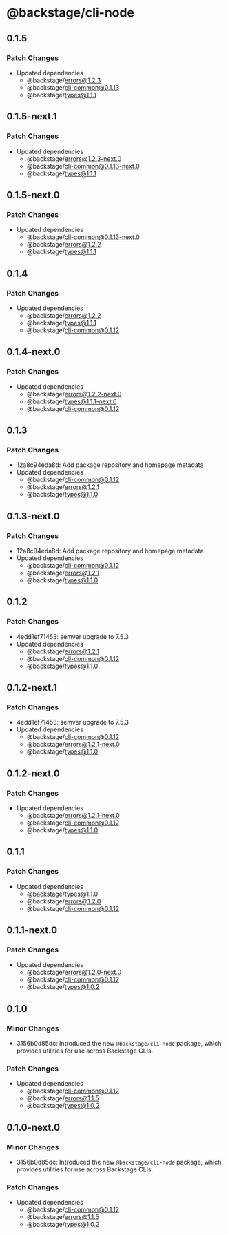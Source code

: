 # @backstage/cli-node

## 0.1.5

### Patch Changes

- Updated dependencies
  - @backstage/errors@1.2.3
  - @backstage/cli-common@0.1.13
  - @backstage/types@1.1.1

## 0.1.5-next.1

### Patch Changes

- Updated dependencies
  - @backstage/errors@1.2.3-next.0
  - @backstage/cli-common@0.1.13-next.0
  - @backstage/types@1.1.1

## 0.1.5-next.0

### Patch Changes

- Updated dependencies
  - @backstage/cli-common@0.1.13-next.0
  - @backstage/errors@1.2.2
  - @backstage/types@1.1.1

## 0.1.4

### Patch Changes

- Updated dependencies
  - @backstage/errors@1.2.2
  - @backstage/types@1.1.1
  - @backstage/cli-common@0.1.12

## 0.1.4-next.0

### Patch Changes

- Updated dependencies
  - @backstage/errors@1.2.2-next.0
  - @backstage/types@1.1.1-next.0
  - @backstage/cli-common@0.1.12

## 0.1.3

### Patch Changes

- 12a8c94eda8d: Add package repository and homepage metadata
- Updated dependencies
  - @backstage/cli-common@0.1.12
  - @backstage/errors@1.2.1
  - @backstage/types@1.1.0

## 0.1.3-next.0

### Patch Changes

- 12a8c94eda8d: Add package repository and homepage metadata
- Updated dependencies
  - @backstage/cli-common@0.1.12
  - @backstage/errors@1.2.1
  - @backstage/types@1.1.0

## 0.1.2

### Patch Changes

- 4edd1ef71453: semver upgrade to 7.5.3
- Updated dependencies
  - @backstage/errors@1.2.1
  - @backstage/cli-common@0.1.12
  - @backstage/types@1.1.0

## 0.1.2-next.1

### Patch Changes

- 4edd1ef71453: semver upgrade to 7.5.3
- Updated dependencies
  - @backstage/cli-common@0.1.12
  - @backstage/errors@1.2.1-next.0
  - @backstage/types@1.1.0

## 0.1.2-next.0

### Patch Changes

- Updated dependencies
  - @backstage/errors@1.2.1-next.0
  - @backstage/cli-common@0.1.12
  - @backstage/types@1.1.0

## 0.1.1

### Patch Changes

- Updated dependencies
  - @backstage/types@1.1.0
  - @backstage/errors@1.2.0
  - @backstage/cli-common@0.1.12

## 0.1.1-next.0

### Patch Changes

- Updated dependencies
  - @backstage/errors@1.2.0-next.0
  - @backstage/cli-common@0.1.12
  - @backstage/types@1.0.2

## 0.1.0

### Minor Changes

- 3156b0d85dc: Introduced the new `@backstage/cli-node` package, which provides utilities for use across Backstage CLIs.

### Patch Changes

- Updated dependencies
  - @backstage/cli-common@0.1.12
  - @backstage/errors@1.1.5
  - @backstage/types@1.0.2

## 0.1.0-next.0

### Minor Changes

- 3156b0d85dc: Introduced the new `@backstage/cli-node` package, which provides utilities for use across Backstage CLIs.

### Patch Changes

- Updated dependencies
  - @backstage/cli-common@0.1.12
  - @backstage/errors@1.1.5
  - @backstage/types@1.0.2
